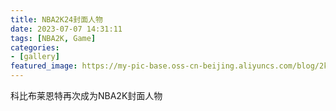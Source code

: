 ```yaml
---
title: NBA2K24封面人物
date: 2023-07-07 14:31:11
tags: [NBA2K, Game]
categories:
- [gallery]
featured_image: https://my-pic-base.oss-cn-beijing.aliyuncs.com/blog/2k24kobe1.jpg
---
```

科比布莱恩特再次成为NBA2K封面人物